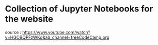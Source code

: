# Collection of Jupyter Notebooks for the website

source : https://www.youtube.com/watch?v=HGOBQPFzWKo&ab_channel=freeCodeCamp.org
